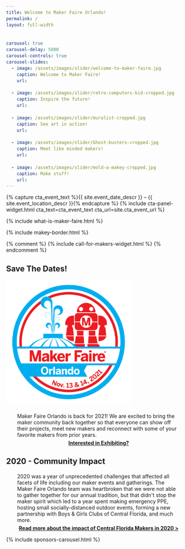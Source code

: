 ```yaml
---
title: Welcome to Maker Faire Orlando!
permalink: /
layout: full-width


carousel: true
carousel-delay: 5000
carousel-controls: true
carousel-slides:
  - image: /assets/images/slider/welcome-to-maker-faire.jpg  
    caption: Welcome to Maker Faire!
    url:

  - image: /assets/images/slider/retro-computers-kid-cropped.jpg  
    caption: Inspire the future!
    url:

  - image: /assets/images/slider/muralist-cropped.jpg
    caption: See art in action!
    url:

  - image: /assets/images/slider/Ghost-busters-cropped.jpg
    caption: Meet like minded makers!
    url:

  - image: /assets/images/slider/mold-a-makey-cropped.jpg
    caption: Make stuff!
    url:
---
```


{% capture cta_event_text %}{{ site.event_date_descr }} – {{ site.event_location_descr }}{% endcapture %} {% include cta-panel-widget.html cta_text=cta_event_text cta_url=site.cta_event_url %}

{% include what-is-maker-faire.html %}

{% include makey-border.html %}

{% comment %}
{% include call-for-makers-widget.html %}
{% endcomment %}


<section class="content-panel">
<div class="container">
<div class="row">
<div class="col-xs-12 text-center padbottom">
<h2>Save The Dates!</h2>
</div>
</div>
<div class="row">
<div class="col-sm-3"></div>
<div class="col-sm-6 text-center">
<img class="aligncenter size-full " src="assets/images/site-branding/2021/MFO2021_Round_logo_V3_w_date.png" alt="MFO2021 Logo" width="340" height="340"><p></p>
<p style="margin: 20px 30px 5px 30px">Maker Faire Orlando is back for 2021! We are excited to bring the maker community back together so that everyone can show off their projects, meet new makers and reconnect with some of your favorite makers from prior years.</p>
<p style="margin: 5px 30px 5px 30px;font-weight: bold;text-align: center"><a href="/exhibit-at-maker-faire-orlando">Interested in Exhibiting?</a></p>
</div>
</div>
</div>
<div class="flag-banner"></div>
</section>

<section class="content-panel">
<div class="container">
<div class="row">
<div class="col-xs-12 text-center ">
<h2>2020 - Community Impact</h2>
</div>
</div>
<div class="row">
<div class="col-sm-2"></div>
<div class="col-sm-8 text-center">
<p style="margin: 20px 30px 5px 30px">2020 was a year of unprecedented challenges that affected all facets of life including our maker events and gatherings. The Maker Faire Orlando team was heartbroken that we were not able to gather together for our annual tradition, but that didn't stop the maker spirit which led to a year spent making emergency PPE, hosting small socially-distanced outdoor events, forming a new partnership with Boys & Girls Clubs of Central Florida, and much more.</p>
<p style="margin: 5px 30px 5px 30px;font-weight: bold;text-align: center"><a href="/2020-Community-Impact">Read more about the impact of Central Florida Makers in 2020 ></a></p>
</div>
</div>
</div>
<div class="flag-banner"></div>
</section>

{% include sponsors-carousel.html %}
